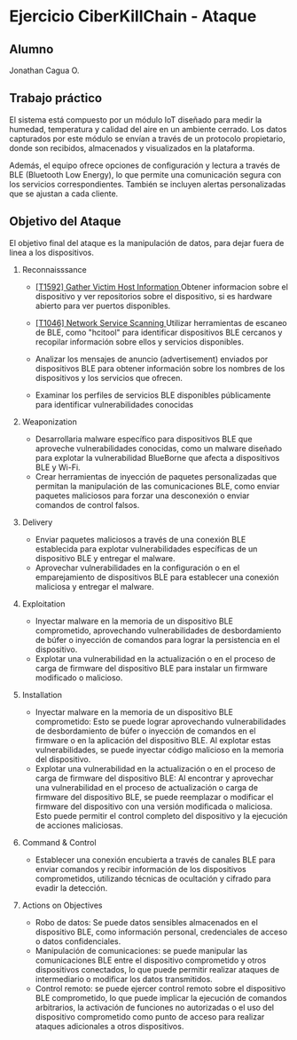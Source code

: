 # Ejercicio CiberKillChain - Ataque

## Alumno

Jonathan Cagua O.

## Trabajo práctico

El sistema está compuesto por un módulo IoT diseñado para medir la humedad, temperatura y calidad del aire en un ambiente cerrado. Los datos capturados por este módulo se envían a través de un protocolo propietario, donde son recibidos, almacenados y visualizados en la plataforma.

Además, el equipo ofrece opciones de configuración y lectura a través de BLE (Bluetooth Low Energy), lo que permite una comunicación segura con los servicios correspondientes. También se incluyen alertas personalizadas que se ajustan a cada cliente.


## Objetivo del Ataque

El objetivo final del ataque es la manipulación de datos, para dejar fuera de linea a los dispositivos.

1. Reconnaisssance

    - [[T1592] Gather Victim Host Information ](https://attack.mitre.org/techniques/T1592/)
        Obtener informacion sobre el dispositivo y ver repositorios sobre el dispositivo, si es  hardware abierto para ver puertos disponibles.

    - [[T1046] Network Service Scanning ](https://attack.mitre.org/techniques/T1046/)
        Utilizar herramientas de escaneo de BLE, como "hcitool" para identificar dispositivos BLE cercanos y recopilar información sobre ellos y servicios disponibles.
    - Analizar los mensajes de anuncio (advertisement) enviados por dispositivos BLE para obtener información sobre los     nombres de los dispositivos y los servicios que ofrecen.

    - Examinar los perfiles de servicios BLE disponibles públicamente para identificar vulnerabilidades conocidas

2. Weaponization 

    - Desarrollaria malware específico para dispositivos BLE que aproveche vulnerabilidades conocidas, como un malware diseñado para explotar la vulnerabilidad BlueBorne que afecta a dispositivos BLE y Wi-Fi.
    - Crear herramientas de inyección de paquetes personalizadas que permitan la manipulación de las comunicaciones BLE, como enviar paquetes maliciosos para forzar una desconexión o enviar comandos de control falsos.

3. Delivery

    - Enviar paquetes maliciosos a través de una conexión BLE establecida para explotar vulnerabilidades específicas de un dispositivo BLE y entregar el malware.
    - Aprovechar vulnerabilidades en la configuración o en el emparejamiento de dispositivos BLE para establecer una conexión maliciosa y entregar el malware.


4. Exploitation

    - Inyectar malware en la memoria de un dispositivo BLE comprometido, aprovechando vulnerabilidades de desbordamiento de búfer o inyección de comandos para lograr la persistencia en el dispositivo.
    - Explotar una vulnerabilidad en la actualización o en el proceso de carga de firmware del dispositivo BLE para instalar un firmware modificado o malicioso.
        
5. Installation
    - Inyectar malware en la memoria de un dispositivo BLE comprometido: Esto se puede lograr aprovechando vulnerabilidades de desbordamiento de búfer o inyección de comandos en el firmware o en la aplicación del dispositivo BLE. Al explotar estas vulnerabilidades, se puede inyectar código malicioso en la memoria del dispositivo.
    - Explotar una vulnerabilidad en la actualización o en el proceso de carga de firmware del dispositivo BLE: Al encontrar y aprovechar una vulnerabilidad en el proceso de actualización o carga de firmware del dispositivo BLE, se puede reemplazar o modificar el firmware del dispositivo con una versión modificada o maliciosa. Esto puede permitir el control completo del dispositivo y la ejecución de acciones maliciosas.

6. Command & Control 

    - Establecer una conexión encubierta a través de canales BLE para enviar comandos y recibir información de los dispositivos comprometidos, utilizando técnicas de ocultación y cifrado para evadir la detección.


7. Actions on Objectives

    - Robo de datos: Se puede datos sensibles almacenados en el dispositivo BLE, como información personal, credenciales de acceso o datos confidenciales.
    - Manipulación de comunicaciones: se puede manipular las comunicaciones BLE entre el dispositivo comprometido y otros dispositivos conectados, lo que puede permitir realizar ataques de intermediario o modificar los datos transmitidos.
    - Control remoto: se puede ejercer control remoto sobre el dispositivo BLE comprometido, lo que puede implicar la ejecución de comandos arbitrarios, la activación de funciones no autorizadas o el uso del dispositivo comprometido como punto de acceso para realizar ataques adicionales a otros dispositivos.
